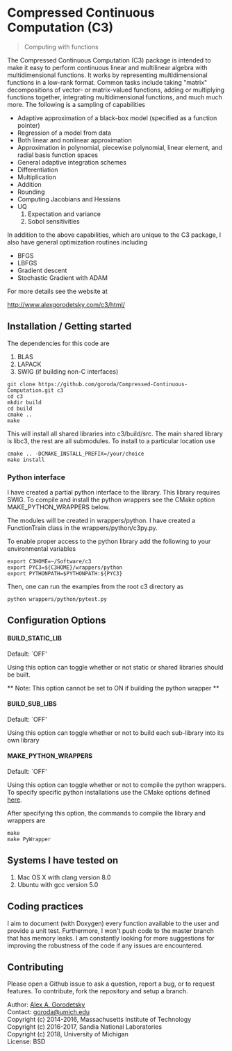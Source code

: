 # Compressed Continuous Computation (C3)
> Computing with functions

The Compressed Continuous Computation (C3) package is intended to make it easy to perform continuous linear and multilinear algebra with multidimensional functions. It works by representing multidimensional functions in a low-rank format. Common tasks include taking "matrix" decompositions of vector- or matrix-valued functions, adding or multiplying functions together, integrating multidimensional functions, and much much more. The following is a sampling of capabilities
* Adaptive approximation of a black-box model (specified as a function pointer)
* Regression of a model from data
* Both linear and nonlinear approximation 
* Approximation in polynomial, piecewise polynomial, linear element, and radial basis function spaces
* General adaptive integration schemes 
* Differentiation
* Multiplication 
* Addition
* Rounding 
* Computing Jacobians and Hessians
* UQ
  1) Expectation and variance
  2) Sobol sensitivities

In addition to the above capabilities, which are unique to the C3 package, I also have general optimization routines including
* BFGS
* LBFGS
* Gradient descent
* Stochastic Gradient with ADAM 


For more details see the website at 

http://www.alexgorodetsky.com/c3/html/

## Installation / Getting started

The dependencies for this code are
   1) BLAS
   2) LAPACK
   3) SWIG (if building non-C interfaces)

``` shell
git clone https://github.com/goroda/Compressed-Continuous-Computation.git c3
cd c3
mkdir build
cd build
cmake ..
make
```

This will install all shared libraries into c3/build/src. The main shared library is libc3, the rest are all submodules. To install to a particular location use

``` shell
cmake .. -DCMAKE_INSTALL_PREFIX=/your/choice
make install
```

### Python interface

I have created a partial python interface to the library. This library requires SWIG. To compile and install the python wrappers see the CMake option MAKE_PYTHON_WRAPPERS below. 

The modules will be created in wrappers/python. I have created a FunctionTrain class in the wrappers/python/c3py.py.

To enable proper access to the python library add the following to your environmental variables
``` shell
export C3HOME=~/Software/c3
export PYC3=${C3HOME}/wrappers/python
export PYTHONPATH=$PYTHONPATH:${PYC3}
```

Then, one can run the examples from the root c3 directory as 
``` shell
python wrappers/python/pytest.py
```

## Configuration Options

#### BUILD_STATIC_LIB
Default: `OFF'

Using this option can toggle whether or not static or shared libraries should be built.

** Note: This option cannot be set to ON if building the python wrapper **

#### BUILD_SUB_LIBS
Default: `OFF'

Using this option can toggle whether or not to build each sub-library into its own library

#### MAKE_PYTHON_WRAPPERS
Default: `OFF'

Using this option can toggle whether or not to compile the python wrappers. To specify specific python installations use the CMake options defined [here](https://cmake.org/cmake/help/v3.0/module/FindPythonLibs.html).

After specifying this option, the commands to compile the library and wrappers are
``` shell
make
make PyWrapper
```

## Systems I have tested on

1) Mac OS X with clang version 8.0  
2) Ubuntu with gcc version 5.0

## Coding practices

I aim to document (with Doxygen) every function available to the user and provide a unit test. Furthermore, I won't push code to the master branch that has memory leaks. I am constantly looking for more suggestions for improving the robustness of the code if any issues are encountered. 

## Contributing

Please open a Github issue to ask a question, report a bug, or to request features.
To contribute, fork the repository and setup a branch.

Author: [Alex A. Gorodetsky](https://www.alexgorodetsky.com)  
Contact: [goroda@umich.edu](mailto:goroda@umich.edu)  
Copyright (c) 2014-2016, Massachusetts Institute of Technology  
Copyright (c) 2016-2017, Sandia National Laboratories  
Copyright (c) 2018, University of Michigan  
License: BSD

